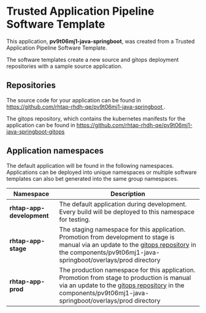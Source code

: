 # Trusted Application Pipeline Software Template

This application, **pv9t06mj1-java-springboot**, was created from a Trusted Application Pipeline Software Template.

The software templates create a new source and gitops deployment repositories with a sample source application. 

## Repositories

The source code for your application can be found in [https://github.com/rhtap-rhdh-qe/pv9t06mj1-java-springboot ](https://github.com/rhtap-rhdh-qe/pv9t06mj1-java-springboot ).
 
The gitops repository, which contains the kubernetes manifests for the application can be found in 
[https://github.com/rhtap-rhdh-qe/pv9t06mj1-java-springboot-gitops ](https://github.com/rhtap-rhdh-qe/pv9t06mj1-java-springboot-gitops ) 

## Application namespaces 

The default application will be found in the following namespaces. Applications can be deployed into unique namespaces or multiple software templates can also bet generated into the same group namespaces.  

|  Namespace   |  Description   |  
| -------- | -------- |   
| **rhtap-app-development** | The default application during development. Every build will be deployed to this namespace for testing. | 
| **rhtap-app-stage** | The staging namespace for this application. Promotion from development to stage is manual via an update to the [gitops repository](https://github.com/rhtap-rhdh-qe/pv9t06mj1-java-springboot-gitops ) in the components/pv9t06mj1-java-springboot/overlays/prod directory |  
| **rhtap-app-prod** | The production namespace for this application. Promotion from stage to production is manual via an update to the [gitops repository](https://github.com/rhtap-rhdh-qe/pv9t06mj1-java-springboot-gitops ) in the components/pv9t06mj1-java-springboot/overlays/prod directory | 